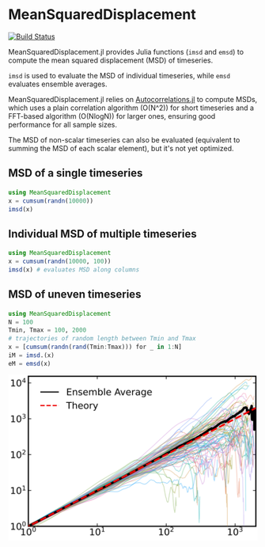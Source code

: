 # MeanSquaredDisplacement

[![Build Status](https://github.com/mastrof/MeanSquaredDisplacement.jl/actions/workflows/CI.yml/badge.svg?branch=main)](https://github.com/mastrof/MeanSquaredDisplacement.jl/actions/workflows/CI.yml?query=branch%3Amain)

MeanSquaredDisplacement.jl provides Julia functions (`imsd` and `emsd`) to compute the
mean squared displacement (MSD) of timeseries.

`imsd` is used to evaluate the MSD of individual timeseries,
while `emsd` evaluates ensemble averages.

MeanSquaredDisplacement.jl relies on [Autocorrelations.jl](https://github.com/mastrof/Autocorrelations.jl)
to compute MSDs, which uses a plain correlation algorithm (O(N^2)) for short timeseries
and a FFT-based algorithm (O(NlogN)) for larger ones, ensuring good performance
for all sample sizes.

The MSD of non-scalar timeseries can also be evaluated
(equivalent to summing the MSD of each scalar element), but it's not yet optimized.


## MSD of a single timeseries
```julia
using MeanSquaredDisplacement
x = cumsum(randn(10000))
imsd(x)
```

## Individual MSD of multiple timeseries
```julia
using MeanSquaredDisplacement
x = cumsum(randn(10000, 100))
imsd(x) # evaluates MSD along columns
```

## MSD of uneven timeseries
```julia
using MeanSquaredDisplacement
N = 100
Tmin, Tmax = 100, 2000
# trajectories of random length between Tmin and Tmax
x = [cumsum(randn(rand(Tmin:Tmax))) for _ in 1:N]
iM = imsd.(x)
eM = emsd(x)
```
![Individual and ensemble MSD for brownian motions of random lengths](msd.svg)
